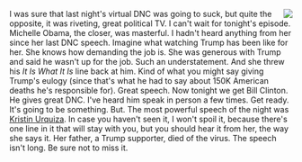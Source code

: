 <img src="http://scripting.com/images/2020/08/18/popcorn.png" border="0" align="right">I was sure that last night's virtual DNC was going to suck, but quite the opposite, it was riveting, great political TV. I can't wait for tonight's episode. Michelle Obama, the closer, was masterful. I hadn't heard anything from her since her last DNC speech. Imagine what watching Trump has been like for her. She knows how demanding the job is. She was generous with Trump and said he wasn't up for the job. Such an understatement. And she threw his <i>It Is What It Is</i> line back at him. Kind of what you might say giving Trump's eulogy (since that's what he had to say about 150K American deaths he's responsible for). Great speech. Now tonight we get Bill Clinton. He gives great DNC. I've heard him speak in person a few times. Get ready. It's going to be something. But. The most powerful speech of the night was <a href="https://www.youtube.com/watch?v=cKrDMEvvNzU">Kristin Urquiza</a>. In case you haven't seen it, I won't spoil it, because there's one line in it that will stay with you, but you should hear it from her, the way she says it. Her father, a Trump supporter, died of the virus. The speech isn't long. Be sure not to miss it. 
